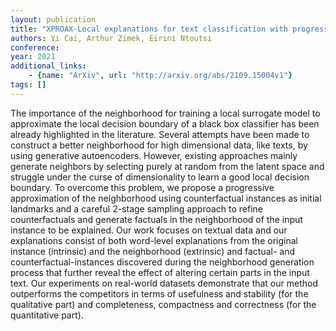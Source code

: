 ```yaml
---
layout: publication
title: "XPROAX-Local explanations for text classification with progressive neighborhood approximation"
authors: Yi Cai, Arthur Zimek, Eirini Ntoutsi
conference: 
year: 2021
additional_links: 
    - {name: "ArXiv", url: "http://arxiv.org/abs/2109.15004v1"}
tags: []
---
```

The importance of the neighborhood for training a local surrogate model to
approximate the local decision boundary of a black box classifier has been
already highlighted in the literature. Several attempts have been made to
construct a better neighborhood for high dimensional data, like texts, by using
generative autoencoders. However, existing approaches mainly generate neighbors
by selecting purely at random from the latent space and struggle under the
curse of dimensionality to learn a good local decision boundary. To overcome
this problem, we propose a progressive approximation of the neighborhood using
counterfactual instances as initial landmarks and a careful 2-stage sampling
approach to refine counterfactuals and generate factuals in the neighborhood of
the input instance to be explained. Our work focuses on textual data and our
explanations consist of both word-level explanations from the original instance
(intrinsic) and the neighborhood (extrinsic) and factual- and
counterfactual-instances discovered during the neighborhood generation process
that further reveal the effect of altering certain parts in the input text. Our
experiments on real-world datasets demonstrate that our method outperforms the
competitors in terms of usefulness and stability (for the qualitative part) and
completeness, compactness and correctness (for the quantitative part).